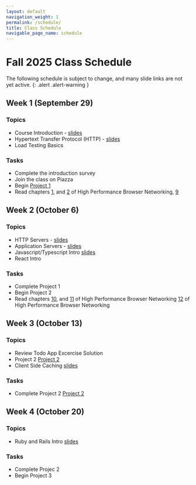 ```yaml
---
layout: default
navigation_weight: 1
permalink: /schedule/
title: Class Schedule
navigable_page_name: schedule
---
```


# Fall 2025 Class Schedule

The following schedule is subject to change, and many slide links are not yet active.
{: .alert .alert-warning }

<div class="week">

## Week 1 (September 29)

### Topics

- Course Introduction - [slides](/slides/2025f/01_course_introduction/index.html)
- Hypertext Transfer Protocol (HTTP) - [slides](/slides/2025f/02_http/index.html)
- Load Testing Basics

### Tasks

- Complete the introduction survey
- Join the class on Piazza
- Begin [Project 1](/project1)
- Read chapters [1](https://hpbn.co/primer-on-latency-and-bandwidth/), and
  [2](https://hpbn.co/building-blocks-of-tcp/) of High Performance Browser Networking,
  [9](https://hpbn.co/brief-history-of-http/)

</div>
<div class="week">


## Week 2 (October 6)

### Topics

- HTTP Servers - [slides](/slides/2025f/03_http_servers/index.html)
- Application Servers - [slides](/slides/2025f/04_application_servers/index.html)
- Javascript/Typescript Intro [slides](/slides/2025f/05_typescript_react/index.html)
- React Intro

### Tasks

- Complete Project 1
- Begin Project 2
- Read chapters [10](https://hpbn.co/primer-on-web-performance/), and
  [11](https://hpbn.co/http1x/) of High Performance Browser Networking
  [12](https://hpbn.co/http2/) of High Performance Browser Networking

</div>

<div class="week">

## Week 3 (October 13)

### Topics

- Review Todo App Excercise Solution
- Project 2 [Project 2](/project2/)
- Client Side Caching [slides](/slides/2025f/06_client_side_caching_cdn/index.html)

### Tasks

- Complete Project 2 [Project 2](/project2/)



</div>
<div class="week">

## Week 4 (October 20)

### Topics

- Ruby and Rails Intro [slides](/slides/2025f/07_rails_intro/index.html)

### Tasks

- Complete Projec 2
- Begin Project 3

<!-- 
- Read [How Discord Stores Billions of Messages
  ](https://discord.com/blog/how-discord-stores-billions-of-messages)
- Read [CAP 12 years
  later](http://www.realtechsupport.org/UB/NP/Numeracy_CAP%2B12Years_2012.pdf)
  by Eric Brewer
- Read [Eventually
  Consistent](http://www.scalableinternetservices.com/slides/vogels.pdf) by
  Werner Vogels

</div>
<div class="week">

## Week 5 (October 27)

### Topics

- Web Performance Metrics
- Load Testing
- Scaling Web Applications - [slides](/slides/2024f/05_scaling_web_applications/index.html)

### Tasks

- Complete [Project 3](/project3/)
- Begin [Project 4](/project4/)
- Read [Dynamic Load Balancing on Web-server
  Systems](http://www.ics.uci.edu/~cs230/reading/DLB.pdf) by Cardellini,
  Colajanni, and Yu.

</div>
<div class="week">

## Week 6 (November 3)

### Topics

- Architecting for High Availability [slides](/slides/2024f/06_high_availability/index.html)
- Working in teams [slides](/slides/2024f/07_agile_tdd_pairing/index.html)
  - Agile Software Development
  - Test Driven Development (TDD)
  - Continuous Integration (CI)
  - Pair Programming / Mobbing

### Tasks

- Complete [Project4](/project4/)
- Form a team for [Project5](/project5/)
  - Find teammates
  - Submit your team

</div>
<div class="week">

## Week 7 (November 10)

- No class on Mon Nov 10
- Regular class meeting on Wed Nov 12th


- Server-Side Caching [slides](/slides/2024f/09_server_caching/)
- Serverless Architecture

- Deep Dive: Load Testing with Tsung [slides](/slides/2024f/10_tsung/index.html)
- Non-Relational Data Stores [slides](/slides/2024f/13_nosql/index.html)

### Tasks

- Begin Primary Project [Sprint 1](/project/#sprint-1-week-6)
  - develop initial features
  - deploy to elastic beanstalk
  - schedule team meeting time with instructor



</div>
<div class="week">

## Week 8 (November 17)

### Topics

- Microservices
- Event Streaming and Message Queues (New)


### Tasks

- Primary Project [Sprint 2](/project/#sprint-2-week-7)
- Read [Kafka](https://www.microsoft.com/en-us/research/wp-content/uploads/2017/09/Kafka.pdf)
- Read [Unifying Consensus and Atomic Commitment for Effective
  Cloud Data Management](http://www.vldb.org/pvldb/vol12/p611-maiyya.pdf)
- (Optional) Read [Dynamo: Amazon’s Highly Available Key-value Store
  ](https://www.allthingsdistributed.com/files/amazon-dynamo-sosp2007.pdf)
- (Optional) Read [Amazon DynamoDB: A Scalable, Predictably
  Performant, and Fully Managed NoSQL
  Database Service](https://www.usenix.org/system/files/atc22-elhemali.pdf)

</div>
<div class="week">

## Week 9 (November 24)

- Thanksgiving week
- Team Meetings during class time on Mon 11/24
- No class on Wed 11/26


### Tasks

- Primary Project [Sprint 3](/project/#sprints-345-weeks-8910)
- Read chapter [4](https://hpbn.co/transport-layer-security-tls/) of High
  Performance Browser Networking


</div>
<div class="week">

## Week 10 (December 1)

- Final week of classes
- Team Meetings during class time on Mon 12/1
- Team Meetings during class time on Wed 12/3


### Tasks

- Primary Project [Sprint 5](/project/#sprints-345-weeks-8910)
- Send draft of [project report](/project/#report) for feedback before the final submission
- Complete the [project report](/project/#report)

</div>
<div class="week">

## Finals Week (December 8)

### Tasks

- Primary Project [Complete Report](/project/#report)
- Primary Project [Complete Presentation Video](/project/#video)

</div>

-->
